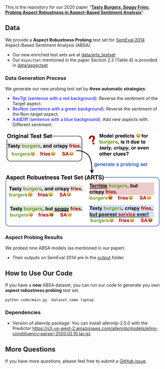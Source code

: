 
This is the repository for our 2020 paper 
"[**Tasty Burgers, Soggy Fries: Probing Aspect Robustness in Aspect-Based Sentiment Analysis**](https://arxiv.org/pdf/2009.07964)".

## Data
We provide a **Aspect Robustness Probing** test set for [SemEval 2014](http://alt.qcri.org/semeval2014/task4/) Aspect-Based Sentiment Analysis (ABSA).
- Our new enriched test sets are at [data/arts_testset](data/arts_testset/)
- Our `AspectSet` mentioned in the paper Section 2.3 (Table 4) is provided in [data/aspectset](data/aspectset/)


### Data Generation Process

We generate our new probing test set by **three automatic strategies**: 
- <span style="color:blue">RevTgt (sentence with a red background)</span>: Reverse the sentiment of the Target aspect.
- <span style="color:blue">RevNon (sentence with a green background)</span>: Reverse the sentiment of the Non-target aspect.
- <span style="color:blue">AddDiff (sentence with a blue background)</span>: Add new aspects with Different sentiment.


<img src="data/img/method.png" alt="method_illustration.png" width="600" style="display: block;
  margin-left: auto;
  margin-right: auto; "/>

### Aspect Probing Results
We probed nine ABSA models (as mentioned in our paper). 
- Their outputs on SemEval 2014 are in the [output](output) folder.

## How to Use Our Code

If you have a **new** ABSA dataset, you can run our code to generate you own **aspect robustness probing** test set.
```
python code/main.py -dataset_name laptop
``` 

### Dependencies
- Version of allennlp package: You can install allennlp-2.5.0 with the Predictor https://s3-us-west-2.amazonaws.com/allennlp/models/elmo-constituency-parser-2020.02.10.tar.gz

## More Questions
If you have more questions, please feel free to submit a [GitHub issue](https://github.com/zhijing-jin/ARTS_testset/issues).


 
